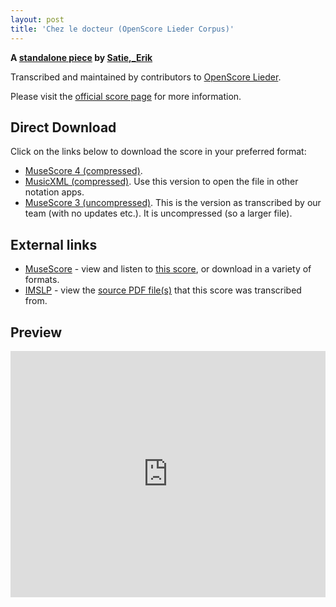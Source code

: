 ```yaml
---
layout: post
title: 'Chez le docteur (OpenScore Lieder Corpus)'
---
```


__A [standalone piece](https://fourscoreandmore.org/openscore/lieder/Satie%2C_Erik/_/) by [Satie,_Erik](https://fourscoreandmore.org/openscore/lieder/Satie%2C_Erik)__

Transcribed and maintained by contributors to [OpenScore Lieder].

Please visit the [official score page] for more information.

[official score page]: https://musescore.com/openscore-lieder-corpus/scores/6986065
[OpenScore Lieder]: https://musescore.com/openscore-lieder-corpus

## Direct Download

Click on the links below to download the score in your preferred format:
- [MuseScore 4 (compressed)](https://fourscoreandmore.org/openscore/lieder/Satie%2C_Erik/_/Chez_le_docteur.mscz).
- [MusicXML (compressed)](https://fourscoreandmore.org/openscore/lieder/Satie%2C_Erik/_/Chez_le_docteur.mxl). Use this version to open the file in other notation apps.
- [MuseScore 3 (uncompressed)](https://raw.githubusercontent.com/OpenScore/Lieder/refs/heads/main/scores/Satie%2C_Erik/_/Chez_le_docteur/lc6986065.mscx). This is the version as transcribed by our team (with no updates etc.). It is uncompressed (so a larger file).

## External links

- [MuseScore] - view and listen to [this score][MuseScore], or download in a variety of formats.
- [IMSLP] - view the [source PDF file(s)][IMSLP] that this score was transcribed from.

[MuseScore]: https://musescore.com/score/6986065
[IMSLP]: https://imslp.org/wiki/Special:ReverseLookup/92046

## Preview

<iframe width="100%" height="394" src="https://musescore.com/openscore-lieder-corpus/scores/6986065/embed" frameborder="0" allowfullscreen allow="autoplay; fullscreen"></iframe>
